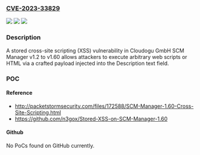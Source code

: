 ### [CVE-2023-33829](https://cve.mitre.org/cgi-bin/cvename.cgi?name=CVE-2023-33829)
![](https://img.shields.io/static/v1?label=Product&message=n%2Fa&color=blue)
![](https://img.shields.io/static/v1?label=Version&message=n%2Fa&color=blue)
![](https://img.shields.io/static/v1?label=Vulnerability&message=n%2Fa&color=brighgreen)

### Description

A stored cross-site scripting (XSS) vulnerability in Cloudogu GmbH SCM Manager v1.2 to v1.60 allows attackers to execute arbitrary web scripts or HTML via a crafted payload injected into the Description text field.

### POC

#### Reference
- http://packetstormsecurity.com/files/172588/SCM-Manager-1.60-Cross-Site-Scripting.html
- https://github.com/n3gox/Stored-XSS-on-SCM-Manager-1.60

#### Github
No PoCs found on GitHub currently.

